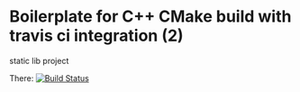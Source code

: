 Boilerplate for C++ CMake build with travis ci integration (2)
========================================================== 

static lib project

There: [![Build Status](https://travis-ci.org/ioupg/travis-cmake-st.svg)](https://travis-ci.org/ioupg/travis-cmake-st)